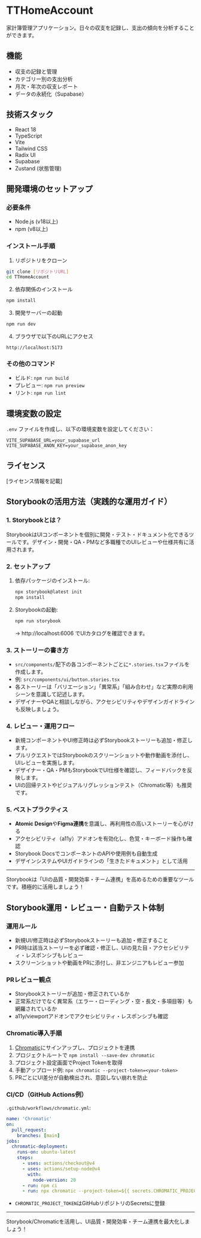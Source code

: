 # TTHomeAccount

家計簿管理アプリケーション。日々の収支を記録し、支出の傾向を分析することができます。

## 機能

- 収支の記録と管理
- カテゴリー別の支出分析
- 月次・年次の収支レポート
- データの永続化（Supabase）

## 技術スタック

- React 18
- TypeScript
- Vite
- Tailwind CSS
- Radix UI
- Supabase
- Zustand (状態管理)

## 開発環境のセットアップ

### 必要条件

- Node.js (v18以上)
- npm (v8以上)

### インストール手順

1. リポジトリをクローン
```bash
git clone [リポジトリURL]
cd TTHomeAccount
```

2. 依存関係のインストール
```bash
npm install
```

3. 開発サーバーの起動
```bash
npm run dev
```

4. ブラウザで以下のURLにアクセス
```
http://localhost:5173
```

### その他のコマンド

- ビルド: `npm run build`
- プレビュー: `npm run preview`
- リント: `npm run lint`

## 環境変数の設定

`.env` ファイルを作成し、以下の環境変数を設定してください：

```
VITE_SUPABASE_URL=your_supabase_url
VITE_SUPABASE_ANON_KEY=your_supabase_anon_key
```

## ライセンス

[ライセンス情報を記載]

## Storybookの活用方法（実践的な運用ガイド）

### 1. Storybookとは？
StorybookはUIコンポーネントを個別に開発・テスト・ドキュメント化できるツールです。デザイン・開発・QA・PMなど多職種でのUIレビューや仕様共有に活用されます。

### 2. セットアップ
1. 依存パッケージのインストール:
   ```bash
   npx storybook@latest init
   npm install
   ```
2. Storybookの起動:
   ```bash
   npm run storybook
   ```
   → http://localhost:6006 でUIカタログを確認できます。

### 3. ストーリーの書き方
- `src/components/`配下の各コンポーネントごとに`*.stories.tsx`ファイルを作成します。
- 例: `src/components/ui/button.stories.tsx`
- 各ストーリーは「バリエーション」「異常系」「組み合わせ」など実際の利用シーンを意識して記述します。
- デザイナーやQAと相談しながら、アクセシビリティやデザインガイドラインも反映しましょう。

### 4. レビュー・運用フロー
- 新規コンポーネントやUI修正時は必ずStorybookストーリーも追加・修正します。
- プルリクエストではStorybookのスクリーンショットや動作動画を添付し、UIレビューを実施します。
- デザイナー・QA・PMもStorybookでUI仕様を確認し、フィードバックを反映します。
- UIの回帰テストやビジュアルリグレッションテスト（Chromatic等）も推奨です。

### 5. ベストプラクティス
- **Atomic Design**や**Figma連携**を意識し、再利用性の高いストーリーを心がける
- アクセシビリティ（a11y）アドオンを有効化し、色覚・キーボード操作も確認
- Storybook DocsでコンポーネントのAPIや使用例も自動生成
- デザインシステムやUIガイドラインの「生きたドキュメント」として活用

---

Storybookは「UIの品質・開発効率・チーム連携」を高めるための重要なツールです。積極的に活用しましょう！

## Storybook運用・レビュー・自動テスト体制

### 運用ルール
- 新規UI/修正時は必ずStorybookストーリーも追加・修正すること
- PR時は該当ストーリーを必ず確認・修正し、UIの見た目・アクセシビリティ・レスポンシブもレビュー
- スクリーンショットや動画をPRに添付し、非エンジニアもレビュー参加

### PRレビュー観点
- Storybookストーリーが追加・修正されているか
- 正常系だけでなく異常系（エラー・ローディング・空・長文・多項目等）も網羅されているか
- a11y/viewportアドオンでアクセシビリティ・レスポンシブも確認

### Chromatic導入手順
1. [Chromatic](https://www.chromatic.com/)にサインアップし、プロジェクトを連携
2. プロジェクトルートで `npm install --save-dev chromatic`
3. プロジェクト設定画面でProject Tokenを取得
4. 手動アップロード例: `npx chromatic --project-token=<your-token>`
5. PRごとにUI差分が自動検出され、意図しない崩れを防止

### CI/CD（GitHub Actions例）
`.github/workflows/chromatic.yml`:
```yaml
name: 'Chromatic'
on:
  pull_request:
    branches: [main]
jobs:
  chromatic-deployment:
    runs-on: ubuntu-latest
    steps:
      - uses: actions/checkout@v4
      - uses: actions/setup-node@v4
        with:
          node-version: 20
      - run: npm ci
      - run: npx chromatic --project-token=${{ secrets.CHROMATIC_PROJECT_TOKEN }}
```
- `CHROMATIC_PROJECT_TOKEN`はGitHubリポジトリのSecretsに登録

---

Storybook/Chromaticを活用し、UI品質・開発効率・チーム連携を最大化しましょう！

